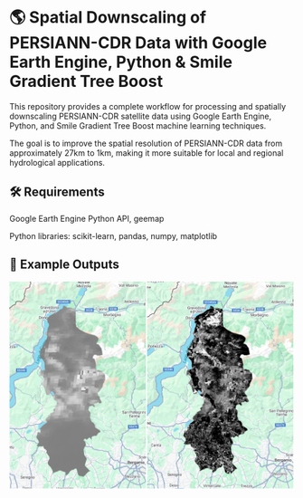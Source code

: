 
# 🌎 Spatial Downscaling of PERSIANN-CDR Data with Google Earth Engine, Python & Smile Gradient Tree Boost
This repository provides a complete workflow for processing and spatially downscaling PERSIANN-CDR satellite data using Google Earth Engine, Python, and Smile Gradient Tree Boost machine learning techniques.

The goal is to improve the spatial resolution of PERSIANN-CDR data from approximately 27km to 1km, making it more suitable for local and regional hydrological applications.


## 🛠️ Requirements
Google Earth Engine Python API, geemap

Python libraries: scikit-learn, pandas, numpy, matplotlib


## 📸 Example Outputs
![image alt](https://github.com/SaeidDaliriSusefi/Modis-NDVI-Downscaling/blob/0e2dbe4329144cb988b54f580eae1a746b8e5398/Images/Modis_NDVI.png)
